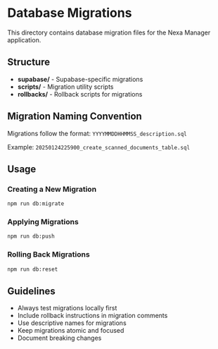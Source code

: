 # Database Migrations

This directory contains database migration files for the Nexa Manager application.

## Structure

- **supabase/** - Supabase-specific migrations
- **scripts/** - Migration utility scripts
- **rollbacks/** - Rollback scripts for migrations

## Migration Naming Convention

Migrations follow the format: `YYYYMMDDHHMMSS_description.sql`

Example: `20250124225900_create_scanned_documents_table.sql`

## Usage

### Creating a New Migration
```bash
npm run db:migrate
```

### Applying Migrations
```bash
npm run db:push
```

### Rolling Back Migrations
```bash
npm run db:reset
```

## Guidelines

- Always test migrations locally first
- Include rollback instructions in migration comments
- Use descriptive names for migrations
- Keep migrations atomic and focused
- Document breaking changes